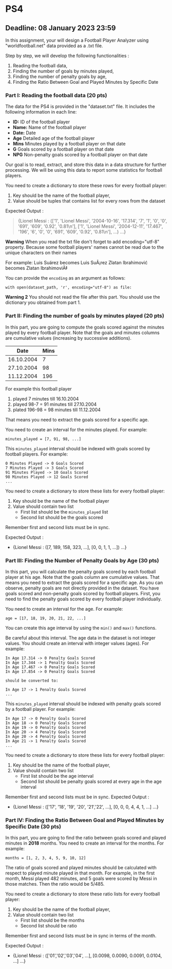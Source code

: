 # PS4
## Deadline: 08 January 2023 23:59

In this assignment, your will design a Football Player Analyzer using "worldfootball.net" data provided as a .txt file.

Step by step, we will develop the following functionalities :
1. Reading the football data,
2. Finding the number of goals by minutes played,
3. Finding the number of penalty goals by age,
4. Finding the Ratio Between Goal and Played Minutes by Specific Date

### Part I: Reading the football data (20 pts)

The data for the PS4 is provided in the "dataset.txt" file. It includes the following information in each line:

* **ID:** ID of the football player
* **Name:** Name of the football player
* **Date:** Date
* **Age** Detailed age of the football player
* **Mins** Minutes played by a football player on that date
* **G** Goals scored by a football player on that date
* **NPG** Non-penalty goals scored by a football player on that date

Our goal is to read, extract, and store this data in a data structure for further processing. We will be using this data to report some statistics for football players.

You need to create a dictionary to store these rows for every football player:
1. Key should be the name of the football player,
2. Value should be tuples that contains list for every rows from the dataset

Expected Output :
> {Lionel Messi : (['1', 'Lionel Messi', '2004-10-16', '17.314', '7', '1', '0', '0', '691', '609', '0.92', '0.81\n'], ['1', 'Lionel Messi', '2004-12-11', '17.467', '196', '6', '0', '0', '691', '609', '0.92', '0.81\n'], ...)
...}

**Warning**
When you read the txt file don't forget to add encoding="utf-8" property. Because some football players' names cannot be read due to the unique characters on their names

For example:
Luis Suárez becomes Luis SuÃ¡rez
Zlatan Ibrahimović becomes Zlatan IbrahimoviÄ‡

You can provide the `encoding` as an argument as follows:
```
with open(dataset_path, 'r', encoding="utf-8") as file:
```

**Warning 2**
You should not read the file after this part. You should use the dictionary you obtained from part 1.


### Part II: Finding the number of goals by minutes played (20 pts)

In this part, you are going to compute the goals scored against the minutes played by every football player. Note that the goals and minutes columns are cumulative values (increasing by successive additions). 


| Date         |  Mins       |
| -----------  | ----------- |
| 16.10.2004   | 7           |
| 27.10.2004   | 98          |
| 11.12.2004   | 196         |

For example this football player 
1. played 7 minutes till 16.10.2004 
2. played 98-7 = 91 minutes till 27.10.2004
3. plated 196-98 = 98 minutes till 11.12.2004

That means you need to extract the goals scored for a specific age. 

You need to create an interval for the minutes played. For example:
```
minutes_played = [7, 91, 98, ...]
```

This `minutes_played` interval should be indexed with goals scored by football players. For example:
```
0 Minutes Played -> 0 Goals Scored
7 Minutes Played -> 3 Goals Scored
91 Minutes Played -> 10 Goals Scored
98 Minutes Played -> 12 Goals Scored
...
```


You need to create a dictionary to store these lists for every football player:
1. Key should be the name of the football player
2. Value should contain two list 
    * First list should be the `minutes_played` list
    * Second list should be the goals scored 

Remember first and second lists must be in sync.

Expected Output :
* {Lionel Messi : ([7, 189, 158, 323, ...], 
                 [0, 0, 1, 1, ...])
...}


### Part III: Finding the Number of Penalty Goals by Age (30 pts)

In this part, you will calculate the penalty goals scored by each football player at his age. Note that the goals column are cumulative values. That means you need to extract the goals scored for a specific age. As you can observe, penalty goals are not directly provided in the dataset. You have goals scored and non-penalty goals scored by football players. First, you need to find the penalty goals scored by every football player individually. 

You need to create an interval for the age. For example:
```
age = [17, 18, 19, 20, 21, 22, ...]
```
You can create this age interval by using the `min()` and `max()` functions.

Be careful about this interval. The age data in the dataset is not integer values. You should create an interval with integer values (ages). For example:

```
In Age 17.314 -> 0 Penalty Goals Scored
In Age 17.344 -> 1 Penalty Goals Scored
In Age 17.467 -> 0 Penalty Goals Scored
In Age 17.854 -> 0 Penalty Goals Scored

should be converted to:

In Age 17 -> 1 Penalty Goals Scored
...
```

This `minutes_played` interval should be indexed with penalty goals scored by a football player. For example:

```
In Age 17 -> 0 Penalty Goals Scored
In Age 18 -> 0 Penalty Goals Scored
In Age 19 -> 0 Penalty Goals Scored
In Age 20 -> 4 Penalty Goals Scored
In Age 20 -> 4 Penalty Goals Scored
In Age 21 -> 1 Penalty Goals Scored
...
```

You need to create a dictionary to store these lists for every football player:
1. Key should be the name of the football player,
2. Value should contain two list 
    * First list should be the age interval
    * Second list should be penalty goals scored at every age in the age interval

Remember first and second lists must be in sync.
Expected Output :
* {Lionel Messi : (['17', '18', '19', '20', '21','22', ...], 
                   [0, 0, 0, 4, 4, 1, ...]
...}


### Part IV: Finding the Ratio Between Goal and Played Minutes by Specific Date (30 pts)

In this part, you are going to find the ratio between goals scored and played minutes in **2018** months. You need to create an interval for the months. For example:

```
months = [1, 2, 3, 4, 5, 9, 10, 12]
```

The ratio of goals scored and played minutes should be calculated with respect to played minute played in that month. For example, in the first month, Messi played 482 minutes, and 5 goals were scored by Messi in those matches. Then the ratio would be 5/485.

You need to create a dictionary to store these ratio lists for every football player:
1. Key should be the name of the football player,
2. Value should contain two list 
    * First list should be the months
    * Second list should be ratio

Remember first and second lists must be in sync in terms of the month.


Expected Output :
* {Lionel Messi : (['01','02','03','04', ...], 
                   [0.0098, 0.0090, 0.0091, 0.0104, ...]
...}

